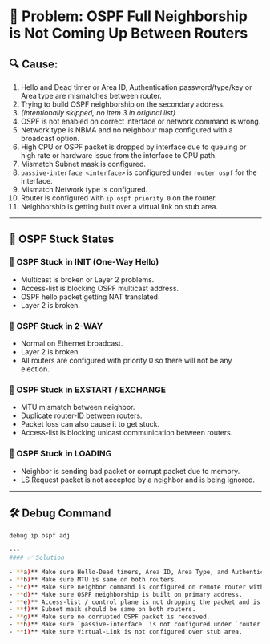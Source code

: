 # 🐙 Problem: OSPF Full Neighborship is Not Coming Up Between Routers

## 🔍 Cause:

1. Hello and Dead timer or Area ID, Authentication password/type/key or Area type are mismatches between router.
2. Trying to build OSPF neighborship on the secondary address.
3. *(Intentionally skipped, no item 3 in original list)*
4. OSPF is not enabled on correct interface or network command is wrong.
5. Network type is NBMA and no neighbour map configured with a broadcast option.
6. High CPU or OSPF packet is dropped by interface due to queuing or high rate or hardware issue from the interface to CPU path.
7. Mismatch Subnet mask is configured.
8. `passive-interface <interface>` is configured under `router ospf` for the interface.
9. Mismatch Network type is configured.
10. Router is configured with `ip ospf priority 0` on the router.
11. Neighborship is getting built over a virtual link on stub area.

---

## 🧯 OSPF Stuck States

### 🔄 OSPF Stuck in INIT (One-Way Hello)

- Multicast is broken or Layer 2 problems.
- Access-list is blocking OSPF multicast address.
- OSPF hello packet getting NAT translated.
- Layer 2 is broken.

### 🔄 OSPF Stuck in 2-WAY

- Normal on Ethernet broadcast.
- Layer 2 is broken.
- All routers are configured with priority 0 so there will not be any election.

### 🔄 OSPF Stuck in EXSTART / EXCHANGE

- MTU mismatch between neighbor.
- Duplicate router-ID between routers.
- Packet loss can also cause it to get stuck.
- Access-list is blocking unicast communication between routers.

### 🔄 OSPF Stuck in LOADING

- Neighbor is sending bad packet or corrupt packet due to memory.
- LS Request packet is not accepted by a neighbor and is being ignored.

---

## 🛠️ Debug Command

```bash
debug ip ospf adj

---
#### ✅ Solution

- **a)** Make sure Hello-Dead timers, Area ID, Area Type, and Authentication type/password are correct and same.
- **b)** Make sure MTU is same on both routers.
- **c)** Make sure neighbor command is configured on remote router with broadcast.
- **d)** Make sure OSPF neighborship is built on primary address.
- **e)** Access-list / control plane is not dropping the packet and is allowing OSPF multicast and interface IP address communication.
- **f)** Subnet mask should be same on both routers.
- **g)** Make sure no corrupted OSPF packet is received.
- **h)** Make sure `passive-interface` is not configured under `router ospf`.
- **i)** Make sure Virtual-Link is not configured over stub area.
